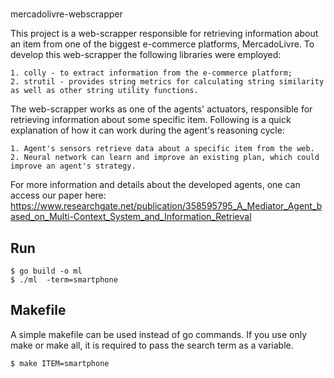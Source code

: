 # 
mercadolivre-webscrapper

This project is a web-scrapper responsible for retrieving information about an item from one of the biggest e-commerce platforms, MercadoLivre. To develop this web-scrapper the following libraries were employed:

```
1. colly - to extract information from the e-commerce platform;
2. strutil - provides string metrics for calculating string similarity as well as other string utility functions.
```


The web-scrapper works as one of the agents' actuators, responsible for retrieving information about some specific item. Following is a quick explanation of how it can work during the agent's reasoning cycle:
```
1. Agent's sensors retrieve data about a specific item from the web. 
2. Neural network can learn and improve an existing plan, which could improve an agent's strategy.
```
For more information and details about the developed agents, one can access our paper here: https://www.researchgate.net/publication/358595795_A_Mediator_Agent_based_on_Multi-Context_System_and_Information_Retrieval

## Run

```
$ go build -o ml
$ ./ml  -term=smartphone
```


## Makefile

A simple makefile can be used instead of go commands. If you use only make or make all, it is required to pass the search term as a variable. 

```
$ make ITEM=smartphone

```
